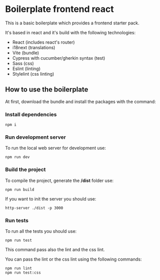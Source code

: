 # Boilerplate frontend react

This is a basic boilerplate which provides a frontend starter pack.

It's based in react and it's build with the following technologies:

* React (includes react's router)
* i18next (translations)
* Vite (bundle)
* Cypress with cucumber/gherkin syntax (test)
* Sass (css)
* Eslint (linting)
* Stylelint (css linting)

## How to use the boilerplate

At first, download the bundle and install the packages with the command:

### Install dependencies
```{bash}
npm i
```

### Run development server
To run the local web server for development use:
```{bash}
npm run dev
```

### Build the project
To compile the project, generate the **/dist** folder use:
```{bash}
npm run build
```

If you want to init the server you should use:
```{bash}
http-server ./dist -p 3000
```

### Run tests
To run all the tests you should use:
```{bash}
npm run test
```
This command pass also the lint and the css lint.

You can pass the lint or the css lint using the following commands:
```{bash}
npm run lint
npm run test:css
```


